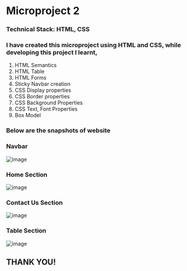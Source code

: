 # Microproject 2

### Technical Stack: HTML, CSS

### I have created this microproject using HTML and CSS, while developing this project I learnt,

1. HTML Semantics
2. HTML Table
3. HTML Forms
4. Sticky Navbar creation
5. CSS Display properties
6. CSS Border properties
7. CSS Background Properties
8. CSS Text, Font Properties
9. Box Model

### Below are the snapshots of website

### Navbar
![image](https://github.com/M74-dot/micro-project-2/assets/82174253/34c2650e-ec5d-472a-97ae-278c5bdab5e4)


### Home Section
![image](https://github.com/M74-dot/micro-project-2/assets/82174253/68e7e768-2d9a-4a0e-b4cf-1905d8178104)



### Contact Us Section
![image](https://github.com/M74-dot/micro-project-2/assets/82174253/52e1023c-1288-4905-b84e-9b98e3b9f0eb)



### Table Section
![image](https://github.com/M74-dot/micro-project-2/assets/82174253/99b47b76-0a89-4793-b112-c2a3ea667d48)





## THANK YOU!



